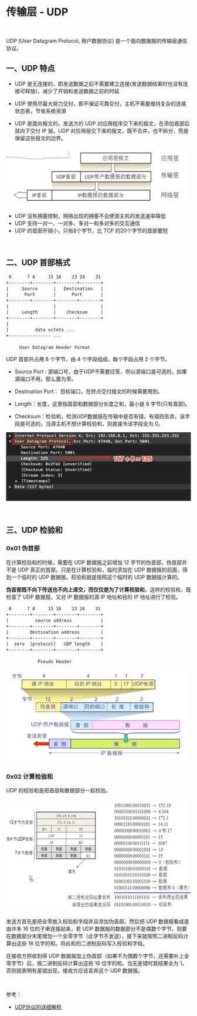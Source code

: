 
# 传输层 - UDP

<br>

UDP (User Datagram Protocol, 用户数据协议) 是一个面向数据报的传输层通信协议。


## 一、UDP 特点

- UDP 是无连接的，即发送数据之前不需要建立连接(发送数据结束时也没有连接可释放)，减少了开销和发送数据之前的时延

- UDP 使用尽最大努力交付，即不保证可靠交付，主机不需要维持复杂的连接状态表，节省系统资源
- UDP 是面向报文的，发送方的 UDP 对应用程序交下来的报文，在添加首部后就向下交付 IP 层。UDP 对应用层交下来的报文，既不合并，也不拆分，而是保留这些报文的边界。

![](../Images/Network/UDP/UDP_Images01.png)

- UDP 没有拥塞控制，网络出现的拥塞不会使源主机的发送速率降低
- UDP 支持一对一、一对多、多对一和多对多的交互通信
- UDP 的首部开销小，只有8个字节，比 TCP 的20个字节的首部要短

<br>

## 二、UDP 首部格式



```
 0      7 8     15 16    23 24    31  
+--------+--------+--------+--------+ 
|     Source      |   Destination   | 
|      Port       |      Port       | 
+--------+--------+--------+--------+ 
|                 |                 | 
|     Length      |    Checksum     | 
+--------+--------+--------+--------+ 
|                                     
|          data octets ...            
+---------------- ...                 

     User Datagram Header Format
```

UDP 首部共占用 8 个字节，由 4 个字段组成，每个字段占用 2 个字节。

- Source Port : 源端口号，由于UDP不需要应答，所以源端口是可选的，如果源端口不用，那么置为零。

- Destination Port： 目标端口，在终点交付报文的时候需要用到。
- Length：长度，这里指首部和数据部分长度之和，最小是 8 字节(只有首部)。
- Checksum：检验和，检测UDP数据报在传输中是否有错，有错则丢弃。该字段是可选的，当源主机不想计算校验和，则直接令该字段全为 0。


![](../Images/Network/UDP/UDP_Images02.png)

<br>

## 三、UDP 检验和

### 0x01 伪首部

在计算校验和的时候，需要在 UDP 数据报之前增加 12 字节的伪首部，伪首部并不是 UDP 真正的首部。只是在计算校验和，临时添加在 UDP 数据报的前面，得到一个临时的 UDP 数据报。校验和就是按照这个临时的 UDP 数据报计算的。

**伪首部既不向下传送也不向上递交，而仅仅是为了计算校验和**。这样的校验和，既检查了 UDP 数据报，又对 IP 数据报的源 IP 地址和目的 IP 地址进行了检验。

```
 0      7 8     15 16    23 24    31 
+--------+--------+--------+--------+
|          source address           |
+--------+--------+--------+--------+
|        destination address        |
+--------+--------+--------+--------+
|  zero  |protocol|   UDP length    |
+--------+--------+--------+--------+

            Pseudo Header
```


![](../Images/Network/UDP/UDP_Images03.png)

### 0x02 计算检验和

UDP 的校验和是把首部和数据部分一起校验。

![](../Images/Network/UDP/UDP_Images04.png)

发送方首先是把全零放入校验和字段并且添加伪首部，然后把 UDP 数据报看成是由许多 16 位的子串连接起来，若 UDP 数据报的数据部分不是偶数个字节，则要在数据部分末尾增加一个全零字节（此字节不发送），接下来就按照二进制反码计算出这些 16 位字的和。将此和的二进制反码写入校验和字段。

在接收方把收到得 UDP 数据报加上伪首部（如果不为偶数个字节，还需要补上全零字节）后，按二进制反码计算出这些 16 位字的和。当无差错时其结果全为 1。否则就表明有差错出现，接收方应该丢弃这个 UDP 数据报。

<br>

参考：

- [UDP协议的详细解析](https://www.cnblogs.com/lijunji/p/11537092.html)

<br>